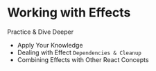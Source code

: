 # Working with Effects

Practice & Dive Deeper

-   Apply Your Knowledge
-   Dealing with Effect `Dependencies & Cleanup`
-   Combining Effects with Other React Concepts
